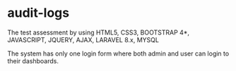 # audit-logs
The test assessment by using HTML5, CSS3, BOOTSTRAP 4*, JAVASCRIPT, JQUERY, AJAX, LARAVEL 8.x, MYSQL

The system has only one login form where both admin and user can login to
their dashboards.
